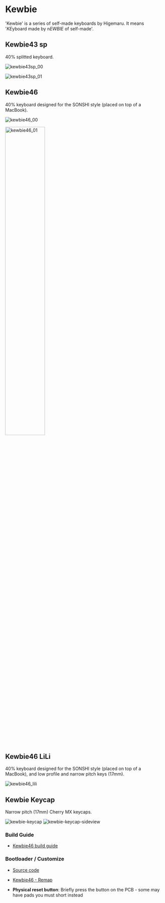 # Kewbie

'Kewbie' is a series of self-made keyboards by Higemaru.
It means '*KE*yboard made by n*EWBIE* of self-made'.

## Kewbie43 sp
40% splitted keyboard.

![kewbie43sp_00](https://i.imgur.com/ulQjmfY.png)

![kewbie43sp_01](https://i.imgur.com/vHIxGZG.png)

## Kewbie46

40% keyboard designed for the SONSHI style (placed on top of a MacBook).

![kewbie46_00](https://i.imgur.com/eWcHN0J.png)

<img src="https://i.imgur.com/OsmuWYN.png" alt="kewbie46_01" width="50%" />

## Kewbie46 LiLi

40% keyboard designed for the SONSHI style (placed on top of a MacBook), and low profile and narrow pitch keys (17mm).

![kewbie46_lili](https://imgur.com/RKN4ofS.png)

## Kewbie Keycap

Narrow pitch (17mm) Cherry MX keycaps.

![kewbie-keycap](https://imgur.com/BCFj5uh.png)
![kewbie-keycap-sideview](https://imgur.com/MLvnXi3.png)


### Build Guide

* [Kewbie46 build guide](kewbie46/guide)

### Bootloader / Customize

* [Source code](https://github.com/higemaru/qmk_firmware/)

* [Kewbie46 - Remap](https://remap-keys.app/catalog/hTfNsK0O3Sb1Jaafdm3x)

* **Physical reset button**: Briefly press the button on the PCB - some may have pads you must short instead

